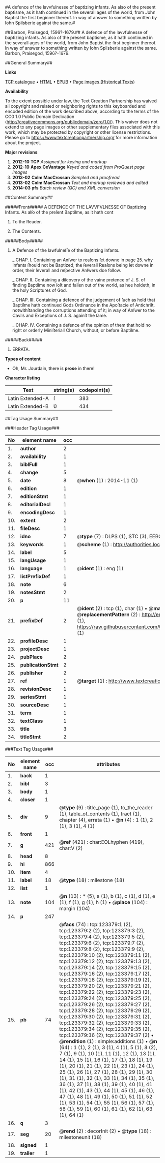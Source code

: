 #A defence of the lavvfulnesse of baptizing infants. As also of the present baptisme, as it hath continued in the severall ages of the world, from John Baptist the first beginner thereof. In way of answer to something written by Iohn Spilsberie against the same.#

##Barbon, Praisegod, 1596?-1679.##
A defence of the lavvfulnesse of baptizing infants. As also of the present baptisme, as it hath continued in the severall ages of the world, from John Baptist the first beginner thereof. In way of answer to something written by Iohn Spilsberie against the same.
Barbon, Praisegod, 1596?-1679.

##General Summary##

**Links**

[TCP catalogue](http://www.ota.ox.ac.uk/tcp/)  • 
[HTML](http://tei.it.ox.ac.uk/tcp/Texts-HTML/free/A78/A78132.html)  • 
[EPUB](http://tei.it.ox.ac.uk/tcp/Texts-EPUB/free/A78/A78132.epub) • 
[Page images (Historical Texts)](https://historicaltexts.jisc.ac.uk/eebo-99870981e)

**Availability**

To the extent possible under law, the Text Creation Partnership has waived all copyright and related or neighboring rights to this keyboarded and encoded edition of the work described above, according to the terms of the CC0 1.0 Public Domain Dedication (http://creativecommons.org/publicdomain/zero/1.0/). This waiver does not extend to any page images or other supplementary files associated with this work, which may be protected by copyright or other license restrictions. Please go to https://www.textcreationpartnership.org/ for more information about the project.

**Major revisions**

1. __2012-10__ __TCP__ *Assigned for keying and markup*
1. __2012-10__ __Apex CoVantage__ *Keyed and coded from ProQuest page images*
1. __2013-02__ __Colm MacCrossan__ *Sampled and proofread*
1. __2013-02__ __Colm MacCrossan__ *Text and markup reviewed and edited*
1. __2014-03__ __pfs__ *Batch review (QC) and XML conversion*

##Content Summary##

#####Front#####
A DEFENCE OF THE LAVVFVLNESSE OF Baptizing Infants. As alſo of the preſent Baptiſme, as it hath cont
1. To the Reader.

1. The Contents.

#####Body#####

1. A Defence of the lawfulneſſe of the Baptizing Infants.

    _ CHAP. I. Containing an Anſwer to reaſons ſet downe in page 25. why Infants ſhould not be Baptized; the ſeverall Reaſons being ſet downe in order, their ſeverall and reſpective Anſwers doe follow.

    _ CHAP. II. Containing a diſcovery of the vaine pretence of J. S. of finding Baptiſme now loſt and fallen out of the world, as hee holdeth, in the holy Scriptures of God.

    _ CHAP. III. Containing a defence of the judgement of ſuch as hold that Baptiſme hath continued Gods Ordinance in the Apoſtacie of Antichriſt, notwithſtanding the corruptions attending of it; in way of Anſwer to the Cavils and Exceptions of J. S. againſt the ſame.

    _ CHAP. IV. Containing a defence of the opinion of them that hold no right or orderly Miniſteriall Church, without, or before Baptiſme.

#####Back#####

1. ERRATA.

**Types of content**

  * Oh, Mr. Jourdain, there is **prose** in there!

**Character listing**


|Text|string(s)|codepoint(s)|
|---|---|---|
|Latin Extended-A|ſ|383|
|Latin Extended-B|Ʋ|434|

##Tag Usage Summary##

###Header Tag Usage###

|No|element name|occ|attributes|
|---|---|---|---|
|1.|__author__|2||
|2.|__availability__|1||
|3.|__biblFull__|1||
|4.|__change__|5||
|5.|__date__|8| @__when__ (1) : 2014-11 (1)|
|6.|__edition__|1||
|7.|__editionStmt__|1||
|8.|__editorialDecl__|1||
|9.|__encodingDesc__|1||
|10.|__extent__|2||
|11.|__fileDesc__|1||
|12.|__idno__|7| @__type__ (7) : DLPS (1), STC (3), EEBO-CITATION (1), PROQUEST (1), VID (1)|
|13.|__keywords__|1| @__scheme__ (1) : http://authorities.loc.gov/ (1)|
|14.|__label__|5||
|15.|__langUsage__|1||
|16.|__language__|1| @__ident__ (1) : eng (1)|
|17.|__listPrefixDef__|1||
|18.|__note__|6||
|19.|__notesStmt__|2||
|20.|__p__|11||
|21.|__prefixDef__|2| @__ident__ (2) : tcp (1), char (1)  •  @__matchPattern__ (2) : ([0-9\-]+):([0-9IVX]+) (1), (.+) (1)  •  @__replacementPattern__ (2) : http://eebo.chadwyck.com/downloadtiff?vid=$1&page=$2 (1), https://raw.githubusercontent.com/textcreationpartnership/Texts/master/tcpchars.xml#$1 (1)|
|22.|__profileDesc__|1||
|23.|__projectDesc__|1||
|24.|__pubPlace__|2||
|25.|__publicationStmt__|2||
|26.|__publisher__|2||
|27.|__ref__|1| @__target__ (1) : http://www.textcreationpartnership.org/docs/. (1)|
|28.|__revisionDesc__|1||
|29.|__seriesStmt__|1||
|30.|__sourceDesc__|1||
|31.|__term__|1||
|32.|__textClass__|1||
|33.|__title__|3||
|34.|__titleStmt__|2||


###Text Tag Usage###

|No|element name|occ|attributes|
|---|---|---|---|
|1.|__back__|1||
|2.|__bibl__|3||
|3.|__body__|1||
|4.|__closer__|1||
|5.|__div__|9| @__type__ (9) : title_page (1), to_the_reader (1), table_of_contents (1), tract (1), chapter (4), errata (1)  •  @__n__ (4) : 1 (1), 2 (1), 3 (1), 4 (1)|
|6.|__front__|1||
|7.|__g__|421| @__ref__ (421) : char:EOLhyphen (419), char:V (2)|
|8.|__head__|8||
|9.|__hi__|866||
|10.|__item__|4||
|11.|__label__|18| @__type__ (18) : milestone (18)|
|12.|__list__|1||
|13.|__note__|104| @__n__ (13) : * (5), a (1), b (1), c (1), d (1), e (1), f (1), g (1), h (1)  •  @__place__ (104) : margin (104)|
|14.|__p__|247||
|15.|__pb__|74| @__facs__ (74) : tcp:123379:1 (2), tcp:123379:2 (2), tcp:123379:3 (2), tcp:123379:4 (2), tcp:123379:5 (2), tcp:123379:6 (2), tcp:123379:7 (2), tcp:123379:8 (2), tcp:123379:9 (2), tcp:123379:10 (2), tcp:123379:11 (2), tcp:123379:12 (2), tcp:123379:13 (2), tcp:123379:14 (2), tcp:123379:15 (2), tcp:123379:16 (2), tcp:123379:17 (2), tcp:123379:18 (2), tcp:123379:19 (2), tcp:123379:20 (2), tcp:123379:21 (2), tcp:123379:22 (2), tcp:123379:23 (2), tcp:123379:24 (2), tcp:123379:25 (2), tcp:123379:26 (2), tcp:123379:27 (2), tcp:123379:28 (2), tcp:123379:29 (2), tcp:123379:30 (2), tcp:123379:31 (2), tcp:123379:32 (2), tcp:123379:33 (2), tcp:123379:34 (2), tcp:123379:35 (2), tcp:123379:36 (2), tcp:123379:37 (2)  •  @__rendition__ (1) : simple:additions (1)  •  @__n__ (64) : 1 (1), 2 (1), 3 (1), 4 (1), 5 (1), 8 (2), 7 (1), 9 (1), 10 (1), 11 (1), 12 (1), 13 (1), 14 (1), 15 (1), 16 (1), 17 (1), 18 (1), 19 (1), 20 (1), 21 (1), 22 (1), 23 (1), 24 (1), 25 (1), 26 (1), 27 (1), 28 (1), 29 (1), 30 (1), 31 (1), 32 (1), 33 (1), 34 (1), 35 (1), 36 (1), 37 (1), 38 (1), 39 (1), 40 (1), 41 (1), 42 (1), 43 (1), 44 (1), 45 (1), 46 (1), 47 (1), 48 (1), 49 (1), 50 (1), 51 (1), 52 (1), 53 (1), 54 (1), 55 (1), 56 (1), 57 (1), 58 (1), 59 (1), 60 (1), 61 (1), 62 (1), 63 (1), 64 (1)|
|16.|__q__|3||
|17.|__seg__|20| @__rend__ (2) : decorInit (2)  •  @__type__ (18) : milestoneunit (18)|
|18.|__signed__|1||
|19.|__trailer__|1||
